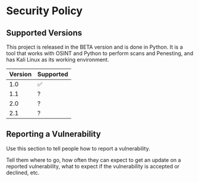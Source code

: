 # Security Policy

## Supported Versions

This project is released in the BETA version and is done in Python. It is a tool that works with OSINT and Python to perform scans and Penesting, and has Kali Linux as its working environment.

| Version | Supported          |
| ------- | ------------------ |
| 1.0   | :white_check_mark: |
| 1.1   | ?                |
| 2.0   | ? |
| 2.1   | ?                |

## Reporting a Vulnerability

Use this section to tell people how to report a vulnerability.

Tell them where to go, how often they can expect to get an update on a
reported vulnerability, what to expect if the vulnerability is accepted or
declined, etc.
